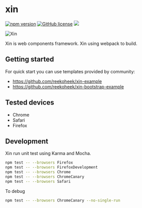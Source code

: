 # xin

[![npm version](https://badge.fury.io/js/xin.svg)](https://badge.fury.io/js/xin)
[![GitHub license](https://img.shields.io/github/license/xinix-technology/xin.svg)](https://github.com/xinix-technology/xin/blob/master/LICENSE)
[![](https://data.jsdelivr.com/v1/package/npm/@xinix/xin/badge)](https://www.jsdelivr.com/package/npm/@xinix/xin)

![Xin](xin.png)

Xin is web components framework.
Xin using webpack to build.

## Getting started

For quick start you can use templates provided by community:

- https://github.com/reekoheek/xin-example
- https://github.com/reekoheek/xin-bootstrap-example

## Tested devices

- Chrome
- Safari
- Firefox

## Development

Xin run unit test using Karma and Mocha.

```sh
npm test -- --browsers Firefox
npm test -- --browsers FirefoxDevelopment
npm test -- --browsers Chrome
npm test -- --browsers ChromeCanary
npm test -- --browsers Safari
```

To debug

```sh
npm test -- --browsers ChromeCanary --no-single-run
```
